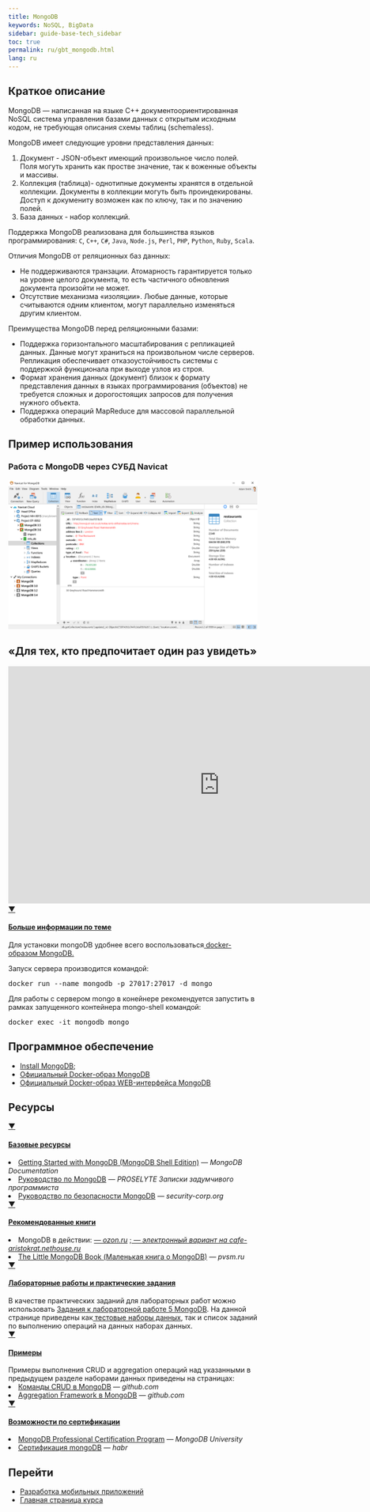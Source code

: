 ```yaml
---
title: MongoDB
keywords: NoSQL, BigData
sidebar: guide-base-tech_sidebar
toc: true
permalink: ru/gbt_mongodb.html
lang: ru
---
```



## Краткое описание

MongoDB — написанная на языке C++ документоориентированная NoSQL система управления базами данных с открытым исходным кодом, не требующая описания схемы таблиц (schemaless).

MongoDB имеет следующие уровни представления данных:
1. Документ - JSON-объект имеющий произвольное число полей. Поля могуть хранить как простве значение, так к воженные объекты и массивы.
2. Коллекция (таблица)- однотипные документы хранятся в отдельной коллекции. Документы в коллекции могуть быть проиндекированы. Доступ к докумениту возможен как по ключу, так и по значению полей.
3. База данных - набор коллекций.

Поддержка MongoDB реализована для большинства языков программирования: ```C```, ```C++```, ```C#```, ```Java```, ```Node.js```, ```Perl```, ```PHP```, ```Python```, ```Ruby```, ```Scala```.

Отличия MongoDB от реляционных баз данных:
- Не  поддерживаются транзации. Атомарность гарантируется только на уровне целого документа, то есть частичного обновления документа произойти не может.
 - Отсутствие механизма «изоляции». Любые данные, которые считываются одним клиентом, могут параллельно изменяться другим клиентом.
 
 Преимущества MongoDB перед реляционными базами:
 - Поддержка горизонтального масштабирования с репликацией данных. Данные могут храниться на произвольном числе серверов. Репликация обеспечивает отказоустойчивость системы с поддержкой функционала при выходе узлов из строя.
 - Формат хранения данных (документ) близок к формату представления данных в языках программирования (объектов) не требуется сложных и дорогостоящих запросов для получения нужного объекта.
- Поддержка операций MapReduce для массовой параллельной обработки данных.

## Пример использования
### Работа с MongoDB через СУБД Navicat
![MongoDB](/images/pages/guides/base-technologies/storage/MongoDB.png)

## «Для тех, кто предпочитает один раз увидеть»

<div class="thumb-wrap">
    <iframe width="854" height="480" src="https://www.youtube.com/embed/tgckAOyjXPI" frameborder="0" allowfullscreen></iframe>
</div>

<div class="panel-group">
    <div class="panel panel-default">
        <div class="panel-heading">
            <a class="pull-right spoiler-push" data-toggle="collapse" href="#collapse1">&#9660;</a>
            <h4 class="panel-title">
                <a data-toggle="collapse" href="#collapse1">
                Больше информации по теме</a>
            </h4>
        </div>
        <div id="collapse1" class="panel-collapse collapse">
            <div class="panel-body">
                <div>
                    <p>Для установки mongoDB удобнее всего воспользоваться<a href="https://hub.docker.com/_/mongo/"> docker-образом MongoDB.</a></p>
                    <p>Запуск сервера производится командой:</p>
                    <p><pre>docker run --name mongodb -p 27017:27017 -d mongo</pre></p>
                    <p>Для работы с сервером mongo в конейнере рекомендуется запустить в рамках запущенного контейнера mongo-shell командой:</p>
                    <p><pre>docker exec -it mongodb mongo</pre></p>
                </div>   
            </div>
        </div>
    </div>
</div>

## Программное обеспечение

* [Install MongoDB](https://docs.mongodb.com/manual/installation/);
* [Официальный Docker-образ MongoDB](https://hub.docker.com/_/mongo/)
* [Официальный Docker-образ WEB-интерфейса MongoDB](https://hub.docker.com/_/mongo-express/)

## Ресурсы

<div class="panel-group">
    <div class="panel panel-default">
        <div class="panel-heading">
            <a class="pull-right spoiler-push" data-toggle="collapse" href="#collapse2">&#9660;</a>
            <h4 class="panel-title">
                <a data-toggle="collapse" href="#collapse2">
                Базовые ресурсы</a>
            </h4>
        </div>
        <div id="collapse2" class="panel-collapse collapse">
            <div class="panel-body">
                <div>
                    <li><a href="https://docs.mongodb.com/getting-started/shell/">Getting Started with MongoDB (MongoDB Shell Edition)</a><i> — MongoDB Documentation</i></li>
                    <li><a href="http://proselyte.net/tutorials/mongodb/">Руководство по MongoDB</a><i> — PROSELYTE Записки задумчивого программиста</i></li>
                    <li><a href="http://security-corp.org/administration/sys_admin/39539-rukovodstvo-po-bezopasnosti-mongodb.html">Руководство по безопасности MongoDB</a><i> — security-corp.org</i></li>
                </div>   
            </div>
        </div>
    </div>
</div>

<div class="panel-group">
    <div class="panel panel-default">
        <div class="panel-heading">
            <a class="pull-right spoiler-push" data-toggle="collapse" href="#collapse3">&#9660;</a>
            <h4 class="panel-title">
                <a data-toggle="collapse" href="#collapse3">
                Рекомендованные книги</a>
            </h4>
        </div>
        <div id="collapse3" class="panel-collapse collapse">
            <div class="panel-body">
                <div>
                    <li>MongoDB в действии: <a href="https://www.ozon.ru/context/detail/id/8688130/"><i> — ozon.ru</i></a> ;<a href="https://cafe-aristokrat.nethouse.ru/static/doc/0000/0000/0165/165988.c2f3acpbax.pdf"><i> — электронный вариант на cafe-aristokrat.nethouse.ru</i></a></li>
                    <li><a href="http://www.pvsm.ru/download/mongodb-ru.pdf">The Little MongoDB Book (Маленькая книга о MongoDB)</a><i> — pvsm.ru</i></li>
                </div>   
            </div>
        </div>
    </div>
</div>

<div class="panel-group">
    <div class="panel panel-default">
        <div class="panel-heading">
            <a class="pull-right spoiler-push" data-toggle="collapse" href="#collapse4">&#9660;</a>
            <h4 class="panel-title">
                <a data-toggle="collapse" href="#collapse4">
                Лабораторные работы и практические задания</a>
            </h4>
        </div>
        <div id="collapse4" class="panel-collapse collapse">
            <div class="panel-body">
                <div>
                    В качестве практических заданий  для лабораторных работ можно использовать <a href="https://github.com/mesdt/course/wiki/Tasks-Mongo"> Задания к лабораторной работе 5 MongoDB</a>. На данной странице приведены как<a href="https://yadi.sk/d/3l92O1G6fJst5"> тестовые наборы данных</a>, так и список заданий по выполнению операций на данных наборах данных.
                </div>   
            </div>
        </div>
    </div>
</div>

<div class="panel-group">
    <div class="panel panel-default">
        <div class="panel-heading">
            <a class="pull-right spoiler-push" data-toggle="collapse" href="#collapse5">&#9660;</a>
            <h4 class="panel-title">
                <a data-toggle="collapse" href="#collapse5">
                Примеры</a>
            </h4>
        </div>
        <div id="collapse5" class="panel-collapse collapse">
            <div class="panel-body">
                <div>
                    Примеры выполнения CRUD и aggregation операций над указанными в предыдущем разделе наборами данных приведены на страницах:
                    <li><a href="https://github.com/mesdt/course/wiki/Cheat-list-Mongo">Команды CRUD в MongoDB</a><i> — github.сom</i></li>
                    <li><a href="https://github.com/mesdt/course/wiki/Cheat-list-Mongo-Aggregation-Framework">Aggregation Framework в MongoDB</a><i> — github.сom</i></li>
                </div>   
            </div>
        </div>
    </div>
</div>

<div class="panel-group">
    <div class="panel panel-default">
        <div class="panel-heading">
            <a class="pull-right spoiler-push" data-toggle="collapse" href="#collapse6">&#9660;</a>
            <h4 class="panel-title">
                <a data-toggle="collapse" href="#collapse6">
                Возможности по сертификации</a>
            </h4>
        </div>
        <div id="collapse6" class="panel-collapse collapse">
            <div class="panel-body">
                <div>
                    <li><a href="https://university.mongodb.com/certification">MongoDB Professional Certification Program</a><i> — MongoDB University</i></li>
                    <li><a href="https://habrahabr.ru/post/273011/">Сертификация mongoDB</a><i> — habr</i></li>
                </div>   
            </div>
        </div>
    </div>
</div>

## Перейти

* [Разработка мобильных приложений](gbt_mobile.html)
* [Главная страница курса](gbt_landing-page.html)
